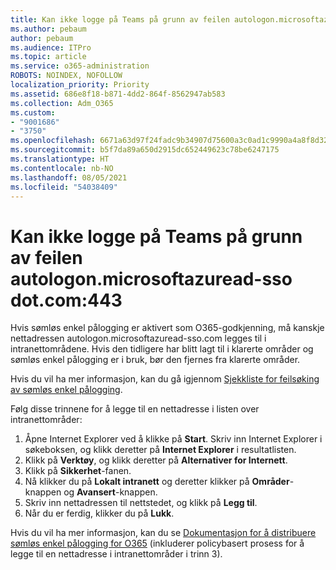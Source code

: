 ```yaml
---
title: Kan ikke logge på Teams på grunn av feilen autologon.microsoftazuread-sso.com:443
ms.author: pebaum
author: pebaum
ms.audience: ITPro
ms.topic: article
ms.service: o365-administration
ROBOTS: NOINDEX, NOFOLLOW
localization_priority: Priority
ms.assetid: 686e8f18-b871-4dd2-864f-8562947ab583
ms.collection: Adm_O365
ms.custom:
- "9001686"
- "3750"
ms.openlocfilehash: 6671a63d97f24fadc9b34907d75600a3c0ad1c9990a4a8f8d32034c11e8a952e
ms.sourcegitcommit: b5f7da89a650d2915dc652449623c78be6247175
ms.translationtype: HT
ms.contentlocale: nb-NO
ms.lasthandoff: 08/05/2021
ms.locfileid: "54038409"
---
```

# <a name="unable-to-log-into-teams-due-to-error-autologonmicrosoftazuread-sso-dot-com443"></a>Kan ikke logge på Teams på grunn av feilen autologon.microsoftazuread-sso dot.com:443

Hvis sømløs enkel pålogging er aktivert som O365-godkjenning, må kanskje nettadressen autologon.microsoftazuread-sso.com legges til i intranettområdene.  Hvis den tidligere har blitt lagt til i klarerte områder og sømløs enkel pålogging er i bruk, bør den fjernes fra klarerte områder.

Hvis du vil ha mer informasjon, kan du gå igjennom [Sjekkliste for feilsøking av sømløs enkel pålogging](https://docs.microsoft.com/azure/active-directory/hybrid/tshoot-connect-sso#troubleshooting-checklist).

Følg disse trinnene for å legge til en nettadresse i listen over intranettområder:

1. Åpne Internet Explorer ved å klikke på **Start**. Skriv inn Internet Explorer i søkeboksen, og klikk deretter på **Internet Explorer** i resultatlisten.
2. Klikk på **Verktøy**, og klikk deretter på **Alternativer for Internett**.
3. Klikk på **Sikkerhet**-fanen.
4. Nå klikker du på **Lokalt intranett** og deretter klikker på **Områder**-knappen og **Avansert**-knappen.
5. Skriv inn nettadressen til nettstedet, og klikk på **Legg til**.
6. Når du er ferdig, klikker du på **Lukk**.

Hvis du vil ha mer informasjon, kan du se [Dokumentasjon for å distribuere sømløs enkel pålogging for O365](https://docs.microsoft.com/azure/active-directory/hybrid/how-to-connect-sso-quick-start) (inkluderer policybasert prosess for å legge til en nettadresse i intranettområder i trinn 3).
